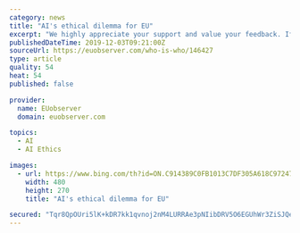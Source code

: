 ```yaml
---
category: news
title: "AI's ethical dilemma for EU"
excerpt: "We highly appreciate your support and value your feedback. If you have any thoughts on this story, we would love to hear it. The EU commission had announced guidelines on the ethics of artificial intelligence in a strategy paper, as the bloc looks to promote its values or risk being overshadowed by China and the US. And it wants them ready by 2018."
publishedDateTime: 2019-12-03T09:21:00Z
sourceUrl: https://euobserver.com/who-is-who/146427
type: article
quality: 54
heat: 54
published: false

provider:
  name: EUobserver
  domain: euobserver.com

topics:
  - AI
  - AI Ethics

images:
  - url: https://www.bing.com/th?id=ON.C914389C0FB1013C7DF305A618C97247
    width: 480
    height: 270
    title: "AI's ethical dilemma for EU"

secured: "Tqr8QpOUri5lK+kDR7kk1qvnoj2nM4LURRAe3pNIibDRV5O6EGUhWr3ZiSJQeiQ3fPi/MpGHSWUtTE6pTdw9Lv8jSV559ZhC4ERN+0dzCZnSNhWHPqCqRw64s0jtap5gPcgcOXWq3YcIyfPS6lozrgxjNrROjJdAMC6ptXpYndAzpRx+TojSRB3kmBdkyYNuixquQmXq1ud1b7eI4vxetWfFhgZWa0xwvjm5pR5u97T55WNPrsfxLTEOirAQUx1HL/bZ3DeIrA38K5tDvElGgQ==;lDeYomNUIHHVo7V2DsVlMA=="
---
```


